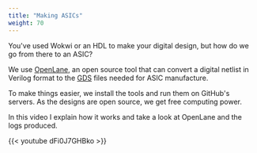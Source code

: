 ```yaml
---
title: "Making ASICs"
weight: 70
---
```


You've used Wokwi or an HDL to make your digital design, but how do we go from there to an ASIC?

We use [OpenLane](https://www.zerotoasiccourse.com/terminology/openlane/), an open source tool that can convert a digital netlist in Verilog format to the [GDS](https://www.zerotoasiccourse.com/terminology/gds2/) files needed for ASIC manufacture.

To make things easier, we install the tools and run them on GitHub's servers. As the designs are open source, we get free computing power.

In this video I explain how it works and take a look at OpenLane and the logs produced.

{{< youtube dFi0J7GHBko >}}
